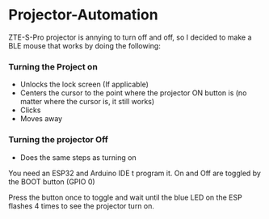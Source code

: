 # Projector-Automation

ZTE-S-Pro projector is annying to turn off and off, so I decided to make a BLE mouse that works by doing the following:

### Turning the Project on
- Unlocks the lock screen (If applicable)
- Centers the cursor to the point where the projector ON button is (no matter where the cursor is, it still works)
- Clicks
- Moves away

### Turning the projector Off
- Does the same steps as turning on


You need an ESP32 and Arduino IDE t program it. On and Off are toggled by the BOOT button (GPIO 0)

Press the button once to toggle and wait until the blue LED on the ESP flashes 4 times to see the projector turn on.
